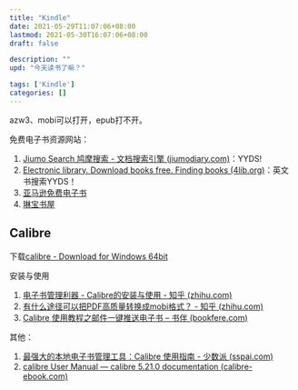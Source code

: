 ```yaml
---
title: "Kindle"
date: 2021-05-29T11:07:06+08:00
lastmod: 2021-05-30T16:07:06+08:00
draft: false

description: ""
upd: "今天读书了嘛？"

tags: ['Kindle']
categories: []
---
```




azw3、mobi可以打开，epub打不开。



免费电子书资源网站：

1. [Jiumo Search 鸠摩搜索 - 文档搜索引擎 (jiumodiary.com)](https://www.jiumodiary.com/)：YYDS!
2. [Electronic library. Download books free. Finding books (4lib.org)](https://4lib.org/)：英文书搜索YYDS！
3. [亚马逊免费电子书](https://www.amazon.cn/Kindle免费电子书/b/ref=sa_menu_kindle_l3_b116175071?ie=UTF8&node=116175071)
4. [琳宝书屋](https://linbaoshuwu.com/)

## Calibre

下载[calibre - Download for Windows 64bit](https://calibre-ebook.com/download_windows64)

安装与使用

1. [电子书管理利器 - Calibre的安装与使用 - 知乎 (zhihu.com)](https://zhuanlan.zhihu.com/p/245217590)
2. [有什么途径可以把PDF高质量转换成mobi格式？ - 知乎 (zhihu.com)](https://www.zhihu.com/question/21974847/answer/679633113)
3. [Calibre 使用教程之邮件一键推送电子书 – 书伴 (bookfere.com)](https://bookfere.com/post/11.html)

其他：

1. [最强大的本地电子书管理工具：Calibre 使用指南 - 少数派 (sspai.com)](https://sspai.com/post/43843)
2. [calibre User Manual — calibre 5.21.0 documentation (calibre-ebook.com)](https://manual.calibre-ebook.com/)



